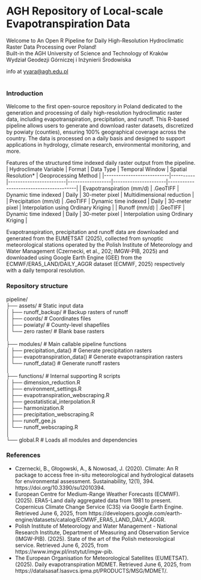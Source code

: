 # AGH Repository of Local-scale Evapotranspiration Data

Welcome to An Open R Pipeline for Daily High-Resolution Hydroclimatic Raster Data Processing over Poland!<br>
Built-in the AGH University of Science and Technology of Kraków<br>
Wydział Geodezji Górniczej i Inżynierii Środowiska

info at yyara@agh.edu.pl<br><br>

<h3>Introduction</h3>

Welcome to the first open-source repository in Poland dedicated to the generation and processing of daily high-resolution hydroclimatic raster data, including evapotranspiration, precipitation, and runoff. This R-based pipeline allows users to generate and download raster datasets, discretized by powiaty (counties), ensuring 100% geographical coverage across the country. The data is processed on a daily basis and designed to support applications in hydrology, climate research, environmental monitoring, and more.

Features of the structured time indexed daily raster output from the pipeline.
| Hydroclimate Variable     | Format   | Data Type              | Temporal Window  | Spatial Resolution*  | Geoprocessing Method                   |
|---------------------------|----------|------------------------|------------------|----------------------|----------------------------------------|
| Evapotranspiration (mm/d) | .GeoTIFF | Dynamic time indexed   | Daily            | 30-meter pixel       | Multidimensional reduction             |
| Precipitation (mm/d)      | .GeoTIFF | Dynamic time indexed   | Daily            | 30-meter pixel       | Interpolation using Ordinary Kriging   |
| Runoff (mm/d)             | .GeoTIFF | Dynamic time indexed   | Daily            | 30-meter pixel       | Interpolation using Ordinary Kriging   |

Evapotranspiration, precipitation and runoff data are downloaded and generated from the EUMETSAT (2025), collected from synoptic meteorological stations operated by the Polish Institute of Meteorology and Water Management (Czernecki, et al., 202; IMGW-PIB, 2025) and downloaded using Google Earth Engine (GEE) from the ECMWF/ERA5_LAND/DAILY_AGGR dataset (ECMWF, 2025) respectively with a daily temporal resolution. 

<h3>Repository structure</h3>

pipeline/<br>
├── assets/ # Static input data<br>
│ ├── runoff_backup/ # Backup rasters of runoff<br>
│ ├── coords/ # Coordinates files<br>
│ ├── powiaty/ # County-level shapefiles<br>
│ └── zero raster/ # Blank base rasters<br>
│<br>
├── modules/ # Main callable pipeline functions<br>
│ ├── precipitation_data() # Generate precipitation rasters<br>
│ ├── evapotranspiration_data() # Generate evapotranspiration rasters<br>
│ └── runoff_data() # Generate runoff rasters<br>
│<br>
├── functions/ # Internal supporting R scripts<br>
│ ├── dimension_reduction.R<br>
│ ├── environment_settings.R<br>
│ ├── evapotranspiration_webscraping.R<br>
│ ├── geostatistical_interpolation.R<br>
│ ├── harmonization.R<br>
│ ├── precipitation_webscraping.R<br>
│ ├── runoff_gee.js<br>
│ └── runoff_webscraping.R<br>
│<br>
└── global.R # Loads all modules and dependencies<br>


<h3>References</h3>
<ul>
  <li>Czernecki, B., Głogowski, A., & Nowosad, J. (2020). Climate: An R package to access free in-situ meteorological and hydrological datasets for environmental assessment. Sustainability, 12(1), 394. https://doi.org/10.3390/su12010394.</li>
  <li>European Centre for Medium-Range Weather Forecasts (ECMWF). (2025). ERA5-Land daily aggregated data from 1981 to present. Copernicus Climate Change Service (C3S) via Google Earth Engine. Retrieved June 6, 2025, from https://developers.google.com/earth-engine/datasets/catalog/ECMWF_ERA5_LAND_DAILY_AGGR.</li>
  <li>Polish Institute of Meteorology and Water Management - National Research Institute, Department of Measuring and Observation Service (IMGW-PIB). (2025). State of the art of the Polish meteorological service. Retrieved June 6, 2025, from https://www.imgw.pl/instytut/imgw-pib.</li>
  <li>The European Organisation for Meteorological Satellites (EUMETSAT). (2025). Daily evapotranspiration MDMET. Retrieved June 6, 2025, from https://datalsasaf.lsasvcs.ipma.pt/PRODUCTS/MSG/MDMET/.</li>  
</ul>
